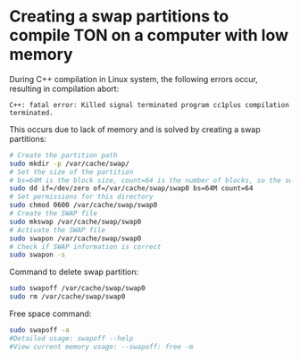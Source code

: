 # Creating a swap partitions to compile TON on a computer with low memory

During C++ compilation in Linux system, the following errors occur, resulting in compilation abort:

```
C++: fatal error: Killed signal terminated program cc1plus compilation terminated.
```

This occurs due to lack of memory and is solved by creating a swap partitions:

```bash
# Create the partition path
sudo mkdir -p /var/cache/swap/
# Set the size of the partition
# bs=64M is the block size, count=64 is the number of blocks, so the swap space size is bs*count=4096MB=4GB
sudo dd if=/dev/zero of=/var/cache/swap/swap0 bs=64M count=64
# Set permissions for this directory
sudo chmod 0600 /var/cache/swap/swap0
# Create the SWAP file
sudo mkswap /var/cache/swap/swap0
# Activate the SWAP file
sudo swapon /var/cache/swap/swap0
# Check if SWAP information is correct
sudo swapon -s
```

Command to delete swap partition:

```bash
sudo swapoff /var/cache/swap/swap0
sudo rm /var/cache/swap/swap0
```

Free space command:

```bash
sudo swapoff -a
#Detailed usage: swapoff --help
#View current memory usage: --swapoff: free -m
```